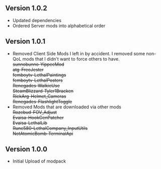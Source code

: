 ## Version 1.0.2
* Updated dependencies
* Ordered Server mods into alphabetical order

## Version 1.0.1
* Removed Client Side Mods I left in by accident. I removed some non-QoL mods that I didn't want to force others to have.<br>
~~sunnobunno-YippeeMod~~<br>
~~atg-FreeJester~~<br>
~~femboytv-LethalPaintings~~<br>
~~femboytv-LethalPosters~~<br>
~~Renegades-WalkieUse~~<br>
~~SteamBlizzard-Tyler1Bracken~~<br>
~~RickArg-Helmet_Cameras~~<br>
~~Renegades-FlashlightToggle~~<br>
* Removed Mods that are downloaded via other mods<br>
~~Rozebud-FOV_Adjust~~<br>
~~Evaisa-HookGenPatcher~~<br>
~~Evaisa-LethalLib~~<br>
~~Rune580-LethalCompany_InputUtils~~<br>
~~NotAtomicBomb-TerminalApi~~<br>

## Version 1.0.0
* Initial Upload of modpack
